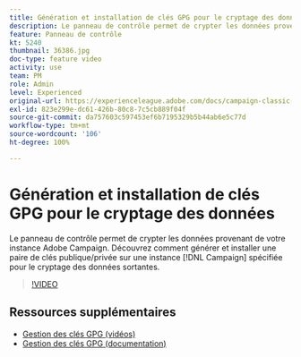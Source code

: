 ```yaml
---
title: Génération et installation de clés GPG pour le cryptage des données
description: Le panneau de contrôle permet de crypter les données provenant de votre instance Adobe Campaign. Découvrez comment générer et installer une paire de clés publique/privée sur une instance Campaign spécifiée pour le cryptage des données sortantes.
feature: Panneau de contrôle
kt: 5240
thumbnail: 36386.jpg
doc-type: feature video
activity: use
team: PM
role: Admin
level: Experienced
original-url: https://experienceleague.adobe.com/docs/campaign-classic-learn/tutorials/administrating/control-panel-acc/gpg-key-management/generating-and-installing-gpg-keys-for-data-encryption.html
exl-id: 823e299e-dc61-426b-80c8-7c5cb889f04f
source-git-commit: da757603c597453ef6b7195329b5b44ab6e5c77d
workflow-type: tm+mt
source-wordcount: '106'
ht-degree: 100%

---
```


# Génération et installation de clés GPG pour le cryptage des données

Le panneau de contrôle permet de crypter les données provenant de votre instance Adobe Campaign. Découvrez comment générer et installer une paire de clés publique/privée sur une instance [!DNL Campaign] spécifiée pour le cryptage des données sortantes.

>[!VIDEO](https://video.tv.adobe.com/v/36386?quality=12)

## Ressources supplémentaires

* [Gestion des clés GPG (vidéos)](./gpg-key-management-overview.md)
* [Gestion des clés GPG (documentation)](https://experienceleague.adobe.com/docs/control-panel/using/instances-settings/gpg-keys-management.html?lang=fr)
